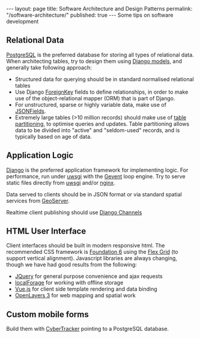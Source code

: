 --- layout: page title: Software Architecture and Design Patterns permalink:
"/software-architecture/" published: true --- Some tips on software development

## Relational Data

[PostgreSQL](http://www.postgresql.org/) is the preferred database for storing
all types of relational data. When architecting tables, try to design them
using [Django models](https://docs.djangoproject.com/en/1.10/topics/db/models/),
and generally take following approach:

* Structured data for querying should be in standard normalised relational tables
* Use Django
[ForeignKey](https://docs.djangoproject.com/en/1.10/ref/models/fields/#django.db.models.ForeignKey)
fields to define relationships, in order to make use of the object-relational
mapper (ORM) that is part of Django.
* For unstructured, sparse or highly variable data, make use of
[JSONFields](https://docs.djangoproject.com/en/1.10/ref/contrib/postgres/fields/#jsonfield).
* Extremely large tables (>10 million records) should make use of [table
partitioning](https://www.postgresql.org/docs/current/static/ddl-partitioning.html),
to optimise queries and updates. Table partitioning allows data to be divided
into "active" and "seldom-used" records, and is typically based on age of data.

## Application Logic

[Django](https://www.djangoproject.com/) is the preferred application framework
for implementing logic. For performance, run under
[uwsgi](https://docs.djangoproject.com/en/1.9/howto/deployment/wsgi/uwsgi/) with
the [Gevent](http://uwsgi-docs.readthedocs.io/en/latest/Gevent.html) loop
engine. Try to serve static files directly from
[uwsgi](http://uwsgi-docs.readthedocs.io/en/latest/StaticFiles.html) and/or
[nginx](https://www.nginx.com/resources/admin-guide/serving-static-content/).

Data served to clients should be in JSON format or via standard spatial services
from [GeoServer](http://geoserver.org/).

Realtime client publishing should use [Django
Channels](https://channels.readthedocs.io/en/latest/inshort.html)

## HTML User Interface

Client interfaces should be built in modern responsive html. The recommended CSS
framework is [Foundation 6](http://foundation.zurb.com/sites/docs/) using the
[Flex
Grid](http://foundation.zurb.com/sites/docs/flex-grid.html#vertical-alignment)
(to support vertical alignment). Javascript libraries are always changing,
though we have had good results from the following:

 * [JQuery](https://jquery.com/) for general purpose convenience and ajax
 requests
 * [localForage](https://github.com/mozilla/localForage) for working with
 offline storage
 * [Vue.js](https://vuejs.org/) for client side template rendering and data
 binding
 * [OpenLayers 3](http://openlayers.org/) for web mapping and spatial work

## Custom mobile forms

Build them with [CyberTracker](http://www.cybertracker.org/) pointing to a
PostgreSQL database.
